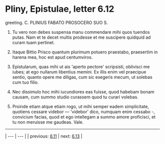 # Pliny, Epistulae, letter 6.12

greeting. C. PLINIUS FABATO PROSOCERO SUO S.



1. Tu vero non debes suspensa manu commendare mihi quos tuendos putas. Nam et te decet multis prodesse et me suscipere quidquid ad curam tuam pertinet.



2. Itaque Bittio Prisco quantum plurimum potuero praestabo, praesertim in harena mea, hoc est apud centumviros.



3. Epistularum, quas mihi ut ais 'aperto pectore' scripsisti, oblivisci me iubes; at ego nullarum libentius memini. Ex illis enim vel praecipue sentio, quanto opere me diligas, cum sic exegeris mecum, ut solebas cum tuo filio.



4. Nec dissimulo hoc mihi iucundiores eas fuisse, quod habebam bonam causam, cum summo studio curassem quod tu curari volebas.



5. Proinde etiam atque etiam rogo, ut mihi semper eadem simplicitate, quotiens cessare videbor — 'videbor' dico, numquam enim cessabo -, convicium facias, quod et ego intellegam a summo amore proficisci, et tu non meruisse me gaudeas. Vale.



---

| --- | --- |
| previous: [6.11](../6.11/) | next: [6.13](../6.13/) |